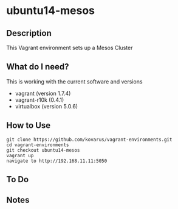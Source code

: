 # ubuntu14-mesos

## Description
This Vagrant environment sets up a Mesos Cluster

## What do I need?
This is working with the current software and versions
 - vagrant (version 1.7.4)
 - vagrant-r10k (0.4.1)
 - virtualbox (version 5.0.6)

## How to Use
```
git clone https://github.com/kovarus/vagrant-environments.git
cd vagrant-environments
git checkout ubuntu14-mesos
vagrant up
navigate to http://192.168.11.11:5050
```

## To Do

## Notes

